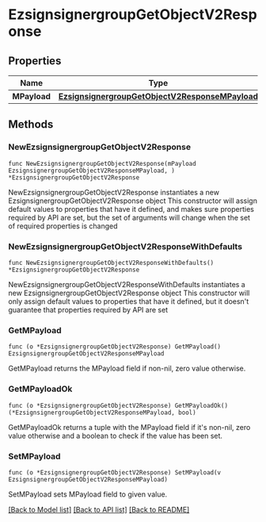 # EzsignsignergroupGetObjectV2Response

## Properties

Name | Type | Description | Notes
------------ | ------------- | ------------- | -------------
**MPayload** | [**EzsignsignergroupGetObjectV2ResponseMPayload**](EzsignsignergroupGetObjectV2ResponseMPayload.md) |  | 

## Methods

### NewEzsignsignergroupGetObjectV2Response

`func NewEzsignsignergroupGetObjectV2Response(mPayload EzsignsignergroupGetObjectV2ResponseMPayload, ) *EzsignsignergroupGetObjectV2Response`

NewEzsignsignergroupGetObjectV2Response instantiates a new EzsignsignergroupGetObjectV2Response object
This constructor will assign default values to properties that have it defined,
and makes sure properties required by API are set, but the set of arguments
will change when the set of required properties is changed

### NewEzsignsignergroupGetObjectV2ResponseWithDefaults

`func NewEzsignsignergroupGetObjectV2ResponseWithDefaults() *EzsignsignergroupGetObjectV2Response`

NewEzsignsignergroupGetObjectV2ResponseWithDefaults instantiates a new EzsignsignergroupGetObjectV2Response object
This constructor will only assign default values to properties that have it defined,
but it doesn't guarantee that properties required by API are set

### GetMPayload

`func (o *EzsignsignergroupGetObjectV2Response) GetMPayload() EzsignsignergroupGetObjectV2ResponseMPayload`

GetMPayload returns the MPayload field if non-nil, zero value otherwise.

### GetMPayloadOk

`func (o *EzsignsignergroupGetObjectV2Response) GetMPayloadOk() (*EzsignsignergroupGetObjectV2ResponseMPayload, bool)`

GetMPayloadOk returns a tuple with the MPayload field if it's non-nil, zero value otherwise
and a boolean to check if the value has been set.

### SetMPayload

`func (o *EzsignsignergroupGetObjectV2Response) SetMPayload(v EzsignsignergroupGetObjectV2ResponseMPayload)`

SetMPayload sets MPayload field to given value.



[[Back to Model list]](../README.md#documentation-for-models) [[Back to API list]](../README.md#documentation-for-api-endpoints) [[Back to README]](../README.md)


